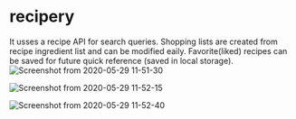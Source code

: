 # recipery
It usses a recipe API for search queries.
Shopping lists are created from recipe ingredient list and can be modified eaily.
Favorite(liked) recipes can be saved for future quick reference (saved in local storage).
![Screenshot from 2020-05-29 11-51-30](https://user-images.githubusercontent.com/65019647/83228164-6c7b9100-a1a3-11ea-9c06-13ba029b4fa3.png)

![Screenshot from 2020-05-29 11-52-15](https://user-images.githubusercontent.com/65019647/83228169-6e455480-a1a3-11ea-93df-60bab9c722f3.png)

![Screenshot from 2020-05-29 11-52-40](https://user-images.githubusercontent.com/65019647/83228174-700f1800-a1a3-11ea-9beb-df512829b2d7.png)

